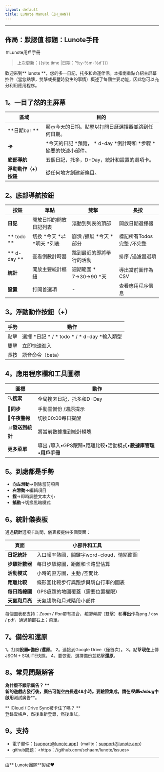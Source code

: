```yaml
---
layout: default
title: LuNote Manual (ZH_HANT)
---
```


---
佈局：默認值
標題：Lunote手冊
---

＃Lunote用戶手冊

>上次更新：{{site.time |日期：'％y-％m-％d'}}}

歡迎來到** lunote **，您的多一日記，托多和命運伴侶。本指南重點介紹主屏幕控件（當您點擊，雙擊或長壓時發生的事情）概述了每個主要功能，因此您可以充分利用應用程序。

## 1。一目了然的主屏幕

|區域|目的|
| ------ | ---------- |
| **日期bar ** |顯示今天的日期。點擊以打開日曆選擇器並跳到任何日期。 |
| **卡** | *今天的日記 *預覽， * d-day *倒計時和 *步驟 *摘要的快速小部件。 |
| **底部導航** |五個日記，托多，D-Day，統計和設置的選項卡。 |
| **浮動動作（+）按鈕** |從任何地方創建新條目。 |

## 2。底部導航按鈕

|按鈕|單點|雙擊|長按|
| --------- | ------------ | -------------- | -------------- |
| **日記** |開放日期的開放日記列表|滾動到列表的頂部|開放日期選擇器|
| ** todo ** |切換 *今天 *⇄ *明天 *列表|崩潰 /擴展 *今天 *部分|標記所有Todos完整 /不完整|
| ** d-day ** |查看倒數計時器|跳到最近的即將舉行的活動|排序 /過濾器選項|
| **統計** |開放主要統計樞紐|週期範圍 * 7→30→90 *天|導出當前圖作為CSV |
| **設置** |打開首選項| -  |查看應用程序信息|

## 3。浮動動作按鈕（+）

|手勢|動作|
| ----------- | --------- |
|點擊|選擇 *日記 * / * todo * / * d-day *輸入類型|
|雙擊|立即快速進入|
|長按|語音命令（beta）|

## 4。應用程序欄和工具圖標

|圖標|動作|
| ------- | -------- |
| 🔍**搜索** |全局搜索日記，托多和D-Day |
| 🔄**同步** |手動雲備份 /還原提示|
| 🔔**午夜警報** |切換00:00每日提醒|
| 📊**發送到統計** |將當前數據推到統計模塊|
| **更多菜單** |導出 /導入•GPS跟踪•距離比較•活動模式•**數據庫管理**•**用戶手冊** |

## 5。到處都是手勢

-  **向左滑動**→刪除當前項目
 -  **右滑動**→編輯項目
 -  **捏**→即時調整文本大小
 -  **搖動**→切換黑暗模式

## 6。統計儀表板

通過**統計**選項卡訪問，儀表板提供多個頁面：

|頁面|小部件和工具|
| ------- | ----------------------- |
| **日記統計** |入口頻率熱圖，關鍵字word-cloud，情緒餅圖|
| **步驟計數器** |每日步驟線圖，距離和卡路里估算|
| **活動模式** |小時的直方圖，主動 /空閒比|
| **距離比較** |條形圖比較步行與跑步與騎自行車的圖表|
| **每日路線圖** | GPS痕蹟的地圖覆蓋（需要位置權限）|
| **天氣和月亮** |天氣趨勢和月球階段小部件|

每個圖表都支持：*Zoom / Pan*帶有捏合，*範圍開關*（雙擊）和**導出**作為png / csv / pdf，通過頂部右上⋮菜單。

## 7。備份和還原

1。打開**設置▸備份 /還原**。
2。連接到Google Drive（僅首次）。
3。點擊**現在**上傳JSON + SQLITE快照。
4。要恢復，選擇備份並點擊**還原**。

## 8。常見問題解答

**為什麼不顯示廣告？ **  
新的遊戲店發行後，廣告可能空白長達48小時。要驗證集成，請在*設置▸debug*中啟用**測試廣告**。

** iCloud / Drive Sync被卡住了嗎？ **  
登錄雲帳戶，然後重新登錄，然後重試。

## 9。支持

- 電子郵件：[support@lunote.app]（mailto：support@lunote.app）
 -  github問題：<https：//github.com/schaam/lunote/issues>

---
由** Lunote團隊**製成❤️